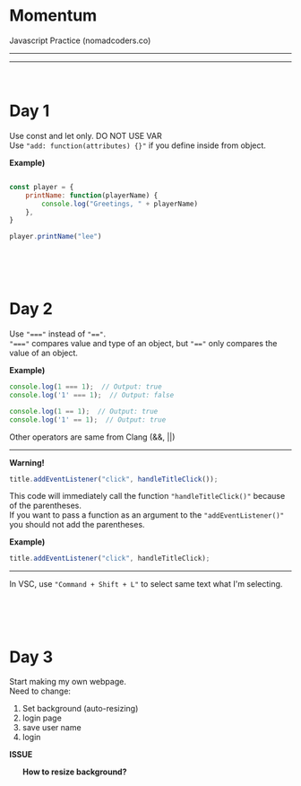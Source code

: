 # Momentum
Javascript Practice (nomadcoders.co)

***
***
<br>

# Day 1

Use const and let only. DO NOT USE VAR <br> 
Use `"add: function(attributes) {}"` if you define inside from object. 

**Example)**
```javascript

const player = {
    printName: function(playerName) {
        console.log("Greetings, " + playerName)
    },
}

player.printName("lee")
```

<br><br><br>

# Day 2

Use `"==="` instead of `"=="`. <br>
`"==="` compares value and type of an object, but `"=="` only compares the value of an object. <br>

**Example)**

```javascript
console.log(1 === 1);  // Output: true
console.log('1' === 1);  // Output: false

console.log(1 == 1);  // Output: true
console.log('1' == 1);  // Output: true
```

Other operators are same from Clang (&&, ||)

***

**Warning!**

```javascript
title.addEventListener("click", handleTitleClick());
```

This code will immediately call the function `"handleTitleClick()"` because of the parentheses. <br>
If you want to pass a function as an argument to the `"addEventListener()"` you should not add the parentheses.

**Example)**

```javascript
title.addEventListener("click", handleTitleClick);
```
***

In VSC, use `"Command + Shift + L"` to select same text what I'm selecting.

<br><br><br>

# Day 3

Start making my own webpage. <br> Need to change:
1. Set background (auto-resizing)
1. login page
1. save user name 
1. login

**ISSUE <br> <ol> How to resize background?**